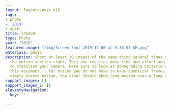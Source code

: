 ```yaml
---
layout: layouts/post.njk
tags:
- photo
- '2019'
- work
title: SPLASH
type: Photo
year: "2019"
featured_image: "/img/Screen Shot 2019-11-06 at 9.36.53 AM.png"
materials: photo
description: Shoot at least 30 images of the same thing several times over to get
  the motion section right. This one requires more time and effort and you will need
  to stabilize your camera. Make sure to look at downgrading criteria at the end of
  this document....for motion you do not have to have identical frames. One should
  simply arrest motion, the other should show long motion over a long exposure.
support_images: []
support_images_2: []
eleventyNavigation:
  key: ''

---
```

